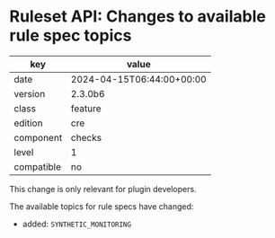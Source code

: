 [//]: # (werk v2)
# Ruleset API: Changes to available rule spec topics

key        | value
---------- | ---
date       | 2024-04-15T06:44:00+00:00
version    | 2.3.0b6
class      | feature
edition    | cre
component  | checks
level      | 1
compatible | no


This change is only relevant for plugin developers.


The available topics for rule specs have changed:

* added: `SYNTHETIC_MONITORING`

